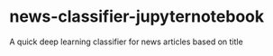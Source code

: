 # news-classifier-jupyternotebook
A quick deep learning classifier for news articles based on title
